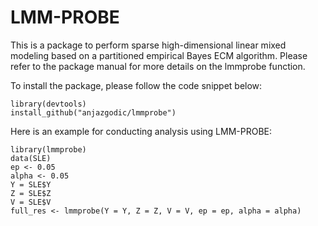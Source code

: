 # LMM-PROBE
This is a package to perform sparse high-dimensional linear mixed modeling based on a partitioned empirical Bayes ECM algorithm. 
Please refer to the package manual for more details on the lmmprobe function.  

To install the package, please follow the code snippet below: 
```
library(devtools)
install_github("anjazgodic/lmmprobe")
```

Here is an example for conducting analysis using LMM-PROBE: 
```
library(lmmprobe)
data(SLE)
ep <- 0.05
alpha <- 0.05
Y = SLE$Y
Z = SLE$Z
V = SLE$V
full_res <- lmmprobe(Y = Y, Z = Z, V = V, ep = ep, alpha = alpha)
```
